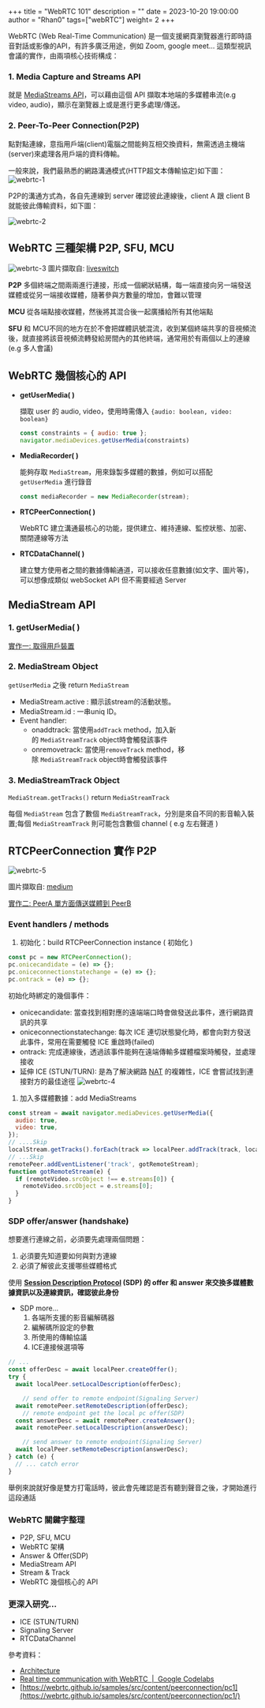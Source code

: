 +++
title = "WebRTC 101"
description = ""
date = 2023-10-20 19:00:00
author = "Rhan0"
tags=["webRTC"]
weight= 2
+++

WebRTC (Web Real-Time Communication) 是一個支援網頁瀏覽器進行即時語音對話或影像的API，有許多廣泛用途，例如 Zoom, google meet… 這類型視訊會議的實作，由兩項核心技術構成：

### 1. Media Capture and Streams API

就是 [MediaStreams API](https://developer.mozilla.org/en-US/docs/Web/API/Media_Capture_and_Streams_API)，可以藉由這個 API 擷取本地端的多媒體串流(e.g video, audio)，顯示在瀏覽器上或是進行更多處理/傳送。

### 2. **Peer-To-Peer Connection(P2P)**

點對點連線，意指用戶端(client)電腦之間能夠互相交換資料，無需透過主機端(server)來處理各用戶端的資料傳輸。

一般來說，我們最熟悉的網路溝通模式(HTTP超文本傳輸協定)如下圖：![webrtc-1](https://github.com/rhanlin/myblog/assets/54620681/9f7d09b0-3023-428c-bbfe-74fe6cc0b396)

P2P的溝通方式為，各自先連線到 server 確認彼此連線後，client A 跟 client B 就能彼此傳輸資料，如下圖：

![webrtc-2](https://github.com/rhanlin/myblog/assets/54620681/2496bc2e-51d4-44b8-a814-6e9ad421f0a4)

## WebRTC 三種架構 P2P, SFU, MCU

![webrtc-3](https://github.com/rhanlin/myblog/assets/54620681/155b797f-2235-4d5d-806a-7b05cb26d8ae)
圖片擷取自: [liveswitch](https://developer.liveswitch.io/liveswitch-server/index.html)

**P2P** 多個終端之間兩兩進行連接，形成一個網狀結構，每一端直接向另一端發送媒體或從另一端接收媒體，隨著參與方數量的增加，會難以管理

**MCU** 從各端點接收媒體，然後將其混合後一起廣播給所有其他端點

**SFU** 和 MCU不同的地方在於不會把媒體訊號混流，收到某個終端共享的音視頻流後，就直接將該音視頻流轉發給房間內的其他終端，通常用於有兩個以上的連線(e.g 多人會議)

## WebRTC 幾個核心的 API

- **getUserMedia( )**
    
    擷取 user 的 audio, video，使用時需傳入 `{audio: boolean, video: boolean}`
    
    ```javascript
    const constraints = { audio: true };
    navigator.mediaDevices.getUserMedia(constraints)
    ```
    
- **MediaRecorder( )**
    
    能夠存取 `MediaStream`，用來錄製多媒體的數據，例如可以搭配 `getUserMedia` 進行錄音
    
    ```javascript
    const mediaRecorder = new MediaRecorder(stream);
    ```
    
- **RTCPeerConnection( )**
    
    WebRTC 建立溝通最核心的功能，提供建立、維持連線、監控狀態、加密、關閉連線等方法
    
- **RTCDataChannel( )**
    
    建立雙方使用者之間的數據傳輸通道，可以接收任意數據(如文字、圖片等)，可以想像成類似 webSocket API 但不需要經過 Server
    

## MediaStream API

### 1. getUserMedia( )
[實作一: 取得用戶裝置](https://codepen.io/rhanlin/pen/WNWqXGg)

### 2. MediaStream Object

`getUserMedia` 之後 return `MediaStream`

- MediaStream.active : 顯示該stream的活動狀態。
- MediaStream.id : 一串uniq ID。
- Event handler:
    - onaddtrack: 當使用`addTrack` method，加入新的 `MediaStreamTrack` object時會觸發該事件
    - onremovetrack: 當使用`removeTrack` method，移除 `MediaStreamTrack` object時會觸發該事件

### 3. MediaStreamTrack Object

`MediaStream.getTracks()` return `MediaStreamTrack`

每個 `MediaStream` 包含了數個 `MediaStreamTrack`，分別是來自不同的影音輸入裝置;每個 `MediaStreamTrack` 則可能包含數個 channel ( e.g 左右聲道 )

## **RTCPeerConnection 實作 P2P**

![webrtc-5](https://github.com/rhanlin/myblog/assets/54620681/42d32e3e-e7e4-447b-bd5b-2f2ca4a3acf2)

圖片擷取自: [medium](https://medium.com/@jaysee.zhang/webrtc-for-dummies-395e07c90562)

[實作二: PeerA 單方面傳送媒體到 PeerB](https://codepen.io/rhanlin/pen/PogrOmQ)

### **Event handlers / methods**

1. 初始化：build RTCPeerConnection instance ( 初始化 )

```javascript
const pc = new RTCPeerConnection();
pc.onicecandidate = (e) => {};
pc.oniceconnectionstatechange = (e) => {};
pc.ontrack = (e) => {};
```

初始化時綁定的幾個事件：

- onicecandidate: 當查找到相對應的遠端端口時會做發送此事件，進行網路資訊的共享
- oniceconnectionstatechange: 每次 ICE 連切狀態變化時，都會向對方發送此事件，常用在需要觸發 ICE 重啟時(failed)
- ontrack: 完成連線後，透過該事件能夠在遠端傳輸多媒體檔案時觸發，並處理接收
- 延伸 ICE (STUN/TURN): 是為了解決網路 [NAT](https://en.wikipedia.org/wiki/Network_address_translation) 的複雜性，ICE 會嘗試找到連接對方的最佳途徑
![webrtc-4](https://github.com/rhanlin/myblog/assets/54620681/257c5f87-a93b-4ea8-a96c-744ae1fcefba)


1. 加入多媒體數據：add MediaStreams

```javascript
const stream = await navigator.mediaDevices.getUserMedia({
  audio: true,
  video: true,
});
// ....Skip
localStream.getTracks().forEach(track => localPeer.addTrack(track, localStream));
// ...Skip
remotePeer.addEventListener('track', gotRemoteStream);
function gotRemoteStream(e) {
  if (remoteVideo.srcObject !== e.streams[0]) {
    remoteVideo.srcObject = e.streams[0];
  }
}
```

### **SDP offer/answer (handshake)**

想要進行連線之前，必須要先處理兩個問題：

1. 必須要先知道要如何與對方連線
2. 必須了解彼此支援哪些媒體格式

使用  **[Session Description Protocol](https://en.wikipedia.org/wiki/Session_Description_Protocol) (**SDP**) 的 offer 和 answer 來交換多媒體數據資訊以及連線資訊，確認彼此身份**

- SDP more…
    1. 各端所支援的影音編解碼器
    2. 編解碼所設定的參數
    3. 所使用的傳輸協議
    4. ICE連接候選項等

```javascript
// ...
const offerDesc = await localPeer.createOffer();
try {
  await localPeer.setLocalDescription(offerDesc);

	// send offer to remote endpoint(Signaling Server)
  await remotePeer.setRemoteDescription(offerDesc);  
	// remote endpoint get the local pc offer(SDP)
  const answerDesc = await remotePeer.createAnswer();
  await remotePeer.setLocalDescription(answerDesc);

	// send answer to remote endpoint(Signaling Server)
  await localPeer.setRemoteDescription(answerDesc);
} catch (e) {
  // ... catch error
}
```

舉例來說就好像是雙方打電話時，彼此會先確認是否有聽到聲音之後，才開始進行這段通話

### WebRTC 關鍵字整理

- P2P, SFU, MCU
- WebRTC 架構
- Answer & Offer(SDP)
- MediaStream API
- Stream & Track
- WebRTC 幾個核心的 API

### 更深入研究...

- ICE (STUN/TURN)
- Signaling Server
- RTCDataChannel

參考資料：

- [Architecture](https://webrtc.github.io/webrtc-org/architecture/#)
- [Real time communication with WebRTC  |  Google Codelabs](https://codelabs.developers.google.com/codelabs/webrtc-web#0)
- [https://webrtc.github.io/samples/src/content/peerconnection/pc1](https://webrtc.github.io/samples/src/content/peerconnection/pc1/)
